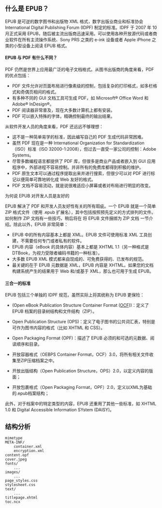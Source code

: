## 什么是 EPUB？
EPUB 是可逆的数字图书和出版物 XML 格式，数字出版业商业和标准协会 International Digital Publishing Forum (IDPF) 制定的标准。IDPF 于 2007 年 10 月正式采用 EPUB，随后被主流出版商迅速采用。可以使用各种开放源代码或者商业软件在所有主流操作系统、Sony PRS 之类的 e-ink 设备或者 Apple iPhone 之类的小型设备上阅读 EPUB 格式。

#### EPUB 与 PDF 有什么不同？

PDF 仍然是世界上应用最广泛的电子文档格式。从图书出版商的角度来看，PDF 的优点包括：

* PDF 文件允许对页面布局进行像素级的控制，包括复杂的打印格式，如多栏格式和奇偶页相间的格式。
* 有多种不同的 GUI 文档工具可生成 PDF，如 Microsoft® Office Word 和 Adobe® InDesign®。
* PDF 阅读器非常普及，现在大多数计算机上都有安装。
* PDF 可以嵌入特殊的字体，精确控制最终的输出结果。

从软件开发人员的角度来看，PDF 还远远不够理想：

* 这不是一种简单易学的标准，因此编写自己的 PDF 生成代码非常困难。
* 虽然 PDF 现在是一种 International Organization for Standardization（ISO）标准（ISO 32000-1:2008），但过去一直受一家公司的控制：Adobe Systems。
* 尽管多数编程语言都提供了 PDF 库，但很多是商业产品或者嵌入到 GUI 应用程序中，外部进程不容易控制。并非所有的免费库都得到积极的维护。
* PDF 原生文本可以通过程序提取出来并进行搜索，但很少可以对 PDF 进行标记以便简单可靠地转化成 Web 友好的格式。
* PDF 文档不容易流动，就是说很难适应小屏幕或者对布局进行明显的改变。


为何说 EPUB 对开发人员是友好的

EPUB 解决了 PDF 和开发人员友好性有关的所有瑕疵。一个 EPUB 就是一个简单 ZIP 格式文件（使用 .epub 扩展名），其中包括按照预先定义的方式排列的文件。如何制作 ZIP 文档有一些技巧，稍后将在 将 EPUB 文件捆绑为 ZIP 文档 一节介绍。除此以外，EPUB 非常简单：

* EPUB 中的所有内容基本上都是 XML。EPUB 文件可使用标准 XML 工具创建，不需要任何专门或者私有的软件。
* EPUB 内容（eBook 的具体内容）基本上都是 XHTML 1.1（另一种格式是 DTBook，为视力受限者编码书籍的一种标准）。
* 大多数 EPUB XML 模式都来自现成的、可免费获得的、已发布的规范。
* 最关键的在于 EPUB 元数据是 XML，EPUB 内容是 XHTML。如果您的文档构建系统产生的结果用于 Web 和/或基于 XML，那么也可用于生成 EPUB。

#### 三合一的标准

EPUB 包括三个单独的 IDPF 规范，虽然实际上将其统称为 EPUB 更保险：

* (Open eBook Publication Structure Container Format ([OCF][epub-ocf]))：定义了 EPUB 档案的目录树结构和文件结构（ZIP）。
* Open Publication Structure (OPS)：定义了电子图书的公共词汇表，特别是可作为图书内容的格式（比如 XHTML 和 CSS）。
* Open Packaging Format (OPF)：描述了 EPUB 必须的和可选的元数据、阅读顺序和目录。

* 开放容器格式（OEBPS Container Format，OCF）3.0，将所有相关文件收集至ZIP压缩档案之中。
* 开放出版结构（Open Publication Structure，OPS）2.0，以定义内容的版面；
* 开放包裹格式（Open Packaging Format，OPF）2.0，定义以XML为基础的.epub档案结构；

此外，对于档案中的特定类型的内容，EPUB 还重用了其他一些标准，如 XHTML 1.0 和 Digital Accessible Information SYstem (DAISY)。

## 结构分析

```
mimetype
META-INF/
    container.xml
    encryption.xml
content.opf
cover.jpeg
fonts/
    ...
images/
    ...
page_styles.css
stylesheet.css
text/
    ...
titlepage.xhtml    
toc.ncx    
```


[epub-ocf]: http://www.idpf.org/epub/301/spec/epub-ocf.html "EPUB Open Container Format (OCF) 3.0.1"